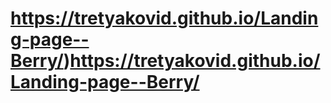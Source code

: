 # https://tretyakovid.github.io/Landing-page--Berry/)https://tretyakovid.github.io/Landing-page--Berry/
